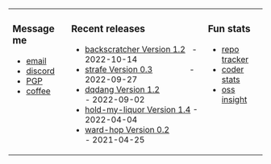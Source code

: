 ###

<!-- ![Build README](https://github.com/dqdang/dqdang/workflows/Build%20README/badge.svg) -->
<table><tr><td valign="top">

### Message me
* [email](mailto:dqdang17@gmail.com)
* [discord](https://discord.com/channels/@me/dqd#0143)
* [PGP](https://raw.githubusercontent.com/dqdang/dqdang.github.io/master/derek-dang.asc)
* [coffee](https://www.buymeacoffee.com/dqdang)

</td><td valign="top">

### Recent releases
<!-- recent_releases starts -->
* [backscratcher Version 1.2](https://github.com/dqdang/backscratcher/releases/tag/v1.2)&nbsp;&nbsp; - 2022-10-14
* [strafe Version 0.3](https://github.com/dqdang/strafe/releases/tag/v0.3)&nbsp;&nbsp;&nbsp;&nbsp;&nbsp;&nbsp;&nbsp;&nbsp;&nbsp;&nbsp;&nbsp;&nbsp;&nbsp;&nbsp;&nbsp;&nbsp; - 2022-09-27
* [dqdang Version 1.2](https://github.com/dqdang/dqdang/releases/tag/v1.2)&nbsp;&nbsp;&nbsp;&nbsp;&nbsp;&nbsp;&nbsp;&nbsp;&nbsp;&nbsp;&nbsp;&nbsp;&nbsp;&nbsp;&nbsp;&nbsp; - 2022-09-02
* [hold-my-liquor Version 1.4](https://github.com/dqdang/hold-my-liquor/releases/tag/v1.4) - 2022-04-04
* [ward-hop Version 0.2](https://github.com/dqdang/ward-hop/releases/tag/v0.2)&nbsp;&nbsp;&nbsp;&nbsp;&nbsp;&nbsp;&nbsp;&nbsp;&nbsp;&nbsp;&nbsp;&nbsp; - 2021-04-25
<!-- recent_releases ends -->

</td><td valign="top">

### Fun stats
* [repo tracker](https://repo-tracker.com/r/gh/dqdang/dqdang)
* [coder stats](https://coderstats.net/github/#dqdang)
* [oss insight](https://ossinsight.io/analyze/dqdang)
</td></tr></table>
